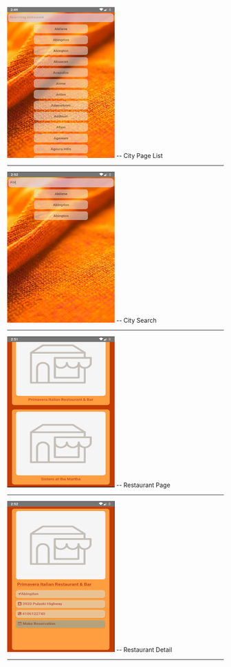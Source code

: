 
<img class="resim" src="https://github.com/melisKassap/RestaurantApp/blob/master/src/assets/cityPage.png" width="250" height="350" >
-- City Page List 
</img>
<hr>


<img src="https://github.com/melisKassap/RestaurantApp/blob/master/src/assets/searchCity.png" width="250" height="350" >
-- City Search
</img>
<hr>

<img src="https://github.com/melisKassap/RestaurantApp/blob/master/src/assets/restaurantPage.png" width="250" height="350" >
-- Restaurant Page
</img>
<hr>

<img src="https://github.com/melisKassap/RestaurantApp/blob/master/src/assets/restaurantDetail.png" width="250" height="350" >
-- Restaurant Detail
</img>
<hr>

